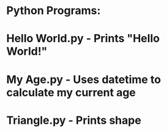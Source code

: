# Python Programs:
# Hello World.py - Prints "Hello World!"
# My Age.py - Uses datetime to calculate my current age
# Triangle.py - Prints shape
